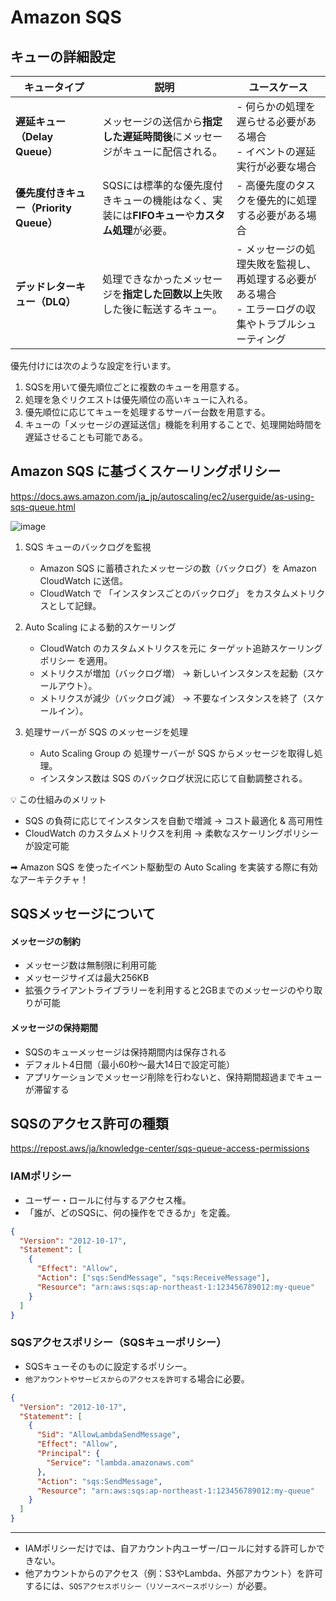 # Amazon SQS

## キューの詳細設定

| キュータイプ           | 説明                                                    | ユースケース                                             |
|-------------------|-------------------------------------------------------|-------------------------------------------------------|
| **遅延キュー（Delay Queue）**  | メッセージの送信から**指定した遅延時間後**にメッセージがキューに配信される。 | - 何らかの処理を遅らせる必要がある場合<br>- イベントの遅延実行が必要な場合 |
| **優先度付きキュー（Priority Queue）** | SQSには標準的な優先度付きキューの機能はなく、実装には**FIFOキュー**や**カスタム処理**が必要。 | - 高優先度のタスクを優先的に処理する必要がある場合 |
| **デッドレターキュー（DLQ）** | 処理できなかったメッセージを**指定した回数以上**失敗した後に転送するキュー。 | - メッセージの処理失敗を監視し、再処理する必要がある場合<br>- エラーログの収集やトラブルシューティング |

優先付けには次のような設定を行います。

1. SQSを用いて優先順位ごとに複数のキューを用意する。
2. 処理を急ぐリクエストは優先順位の高いキューに入れる。
3. 優先順位に応じてキューを処理するサーバー台数を用意する。
4. キューの「メッセージの遅延送信」機能を利用することで、処理開始時間を遅延させることも可能である。

## Amazon SQS に基づくスケーリングポリシー

https://docs.aws.amazon.com/ja_jp/autoscaling/ec2/userguide/as-using-sqs-queue.html

![image](https://github.com/user-attachments/assets/c9a30321-abe8-4d26-9443-7a5236caabc4)

1. SQS キューのバックログを監視
    - Amazon SQS に蓄積されたメッセージの数（バックログ）を Amazon CloudWatch に送信。
    - CloudWatch で 「インスタンスごとのバックログ」 をカスタムメトリクスとして記録。

2. Auto Scaling による動的スケーリング
    - CloudWatch のカスタムメトリクスを元に ターゲット追跡スケーリングポリシー を適用。
    - メトリクスが増加（バックログ増） → 新しいインスタンスを起動（スケールアウト）。
    - メトリクスが減少（バックログ減） → 不要なインスタンスを終了（スケールイン）。
    
3. 処理サーバーが SQS のメッセージを処理
    - Auto Scaling Group の 処理サーバーが SQS からメッセージを取得し処理。
    - インスタンス数は SQS のバックログ状況に応じて自動調整される。

💡 この仕組みのメリット
- SQS の負荷に応じてインスタンスを自動で増減 → コスト最適化 & 高可用性
- CloudWatch のカスタムメトリクスを利用 → 柔軟なスケーリングポリシーが設定可能

➡ Amazon SQS を使ったイベント駆動型の Auto Scaling を実装する際に有効なアーキテクチャ！ 

## SQSメッセージについて

#### メッセージの制約
- メッセージ数は無制限に利用可能
- メッセージサイズは最大256KB
- 拡張クライアントライブラリーを利用すると2GBまでのメッセージのやり取りが可能

#### メッセージの保持期間
- SQSのキューメッセージは保持期間内は保存される
- デフォルト4日間（最小60秒～最大14日で設定可能）
- アプリケーションでメッセージ削除を行わないと、保持期間超過までキューが滞留する

## SQSのアクセス許可の種類
https://repost.aws/ja/knowledge-center/sqs-queue-access-permissions

### IAMポリシー
- ユーザー・ロールに付与するアクセス権。
- 「誰が、どのSQSに、何の操作をできるか」を定義。

```json
{
  "Version": "2012-10-17",
  "Statement": [
    {
      "Effect": "Allow",
      "Action": ["sqs:SendMessage", "sqs:ReceiveMessage"],
      "Resource": "arn:aws:sqs:ap-northeast-1:123456789012:my-queue"
    }
  ]
}
```

### SQSアクセスポリシー（SQSキューポリシー）
- SQSキューそのものに設定するポリシー。
- `他アカウントやサービスからのアクセスを許可す`る場合に必要。

```json
{
  "Version": "2012-10-17",
  "Statement": [
    {
      "Sid": "AllowLambdaSendMessage",
      "Effect": "Allow",
      "Principal": {
        "Service": "lambda.amazonaws.com"
      },
      "Action": "sqs:SendMessage",
      "Resource": "arn:aws:sqs:ap-northeast-1:123456789012:my-queue"
    }
  ]
}
```

---
- IAMポリシーだけでは、自アカウント内ユーザー/ロールに対する許可しかできない。
- 他アカウントからのアクセス（例：S3やLambda、外部アカウント）を許可するには、`SQSアクセスポリシー（リソースベースポリシー）`が必要。
